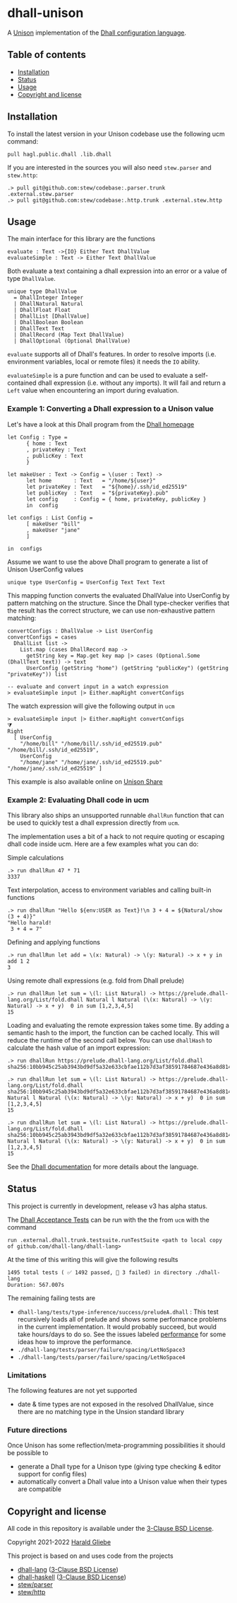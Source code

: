 # dhall-unison
A [Unison][unison] implementation of the [Dhall configuration language][dhall-lang].

## Table of contents

* [Installation](#installation)
* [Status](#status)
* [Usage](#usage)
* [Copyright and license](#copyright-and-license)

## Installation

To install the latest version in your Unison codebase use the following ucm command:
```
pull hagl.public.dhall .lib.dhall
```

If you are interested in the sources you will also need `stew.parser` and `stew.http`:
```
.> pull git@github.com:stew/codebase:.parser.trunk .external.stew.parser
.> pull git@github.com:stew/codebase:.http.trunk .external.stew.http
```

## Usage

The main interface for this library are the functions
```
evaluate : Text ->{IO} Either Text DhallValue
evaluateSimple : Text -> Either Text DhallValue
```


Both evaluate a text containing a dhall expression into an error or a value of type `DhallValue`.

```
unique type DhallValue
  = DhallInteger Integer
  | DhallNatural Natural
  | DhallFloat Float
  | DhallList [DhallValue]
  | DhallBoolean Boolean
  | DhallText Text
  | DhallRecord (Map Text DhallValue)
  | DhallOptional (Optional DhallValue)
```

`evaluate` supports all of Dhall's features. In order to resolve imports (i.e. environment variables, local or remote files) it needs the `IO` ability.

`evaluateSimple` is a pure function and can be used to evaluate a self-contained dhall expression (i.e. without any imports). It will fail and return a `Left` value when encountering an import during evaluation.


### Example 1: Converting a Dhall expression to a Unison value

Let's have a look at this Dhall program from the [Dhall homepage][dhall-lang]

```dhall
let Config : Type =
      { home : Text
      , privateKey : Text
      , publicKey : Text
      }

let makeUser : Text -> Config = \(user : Text) ->
      let home       : Text   = "/home/${user}"
      let privateKey : Text   = "${home}/.ssh/id_ed25519"
      let publicKey  : Text   = "${privateKey}.pub"
      let config     : Config = { home, privateKey, publicKey }
      in  config

let configs : List Config =
      [ makeUser "bill"
      , makeUser "jane"
      ]

in  configs
```

Assume we want to use the above Dhall program to generate a list of Unison UserConfig values
```unison
unique type UserConfig = UserConfig Text Text Text
```

This mapping function converts the evaluated DhallValue into UserConfig by pattern matching on the structure.
Since the Dhall type-checker verifies that the result has the correct structure, we can use non-exhaustive pattern matching:

```unison
convertConfigs : DhallValue -> List UserConfig
convertConfigs = cases
  DhallList list ->
    List.map (cases DhallRecord map ->
      getString key = Map.get key map |> cases (Optional.Some (DhallText text)) -> text
      UserConfig (getString "home") (getString "publicKey") (getString "privateKey")) list

-- evaluate and convert input in a watch expression
> evaluateSimple input |> Either.mapRight convertConfigs
```
The watch expression will give the following output in `ucm`
```ucm
> evaluateSimple input |> Either.mapRight convertConfigs
⧩
Right
  [ UserConfig
    "/home/bill" "/home/bill/.ssh/id_ed25519.pub" "/home/bill/.ssh/id_ed25519",
    UserConfig
    "/home/jane" "/home/jane/.ssh/id_ed25519.pub" "/home/jane/.ssh/id_ed25519" ]
```

This example is also available online on [Unison Share][unison-share-hagl-dhall]

### Example 2: Evaluating Dhall code in ucm

This library also ships an unsupported runnable `dhallRun` function that can be used to quickly test a dhall expression directly from `ucm`.

The implementation uses a bit of a hack to not require quoting or escaping dhall code inside ucm.
Here are a few examples what you can do:

Simple calculations
```
.> run dhallRun 47 * 71
3337
```

Text interpolation, access to environment variables and calling built-in functions
```
.> run dhallRun "Hello ${env:USER as Text}!\n 3 + 4 = ${Natural/show (3 + 4)}"
"Hello harald!
 3 + 4 = 7"
```

Defining and applying functions
```
.> run dhallRun let add = \(x: Natural) -> \(y: Natural) -> x + y in add 1 2
3
```

Using remote dhall expressions (e.g. fold from Dhall prelude)
```
.> run dhallRun let sum = \(l: List Natural) -> https://prelude.dhall-lang.org/List/fold.dhall Natural l Natural (\(x: Natural) -> \(y: Natural) -> x + y)  0 in sum [1,2,3,4,5]
15
```

Loading and evaluating the remote expression takes some time. By adding a semantic hash to the import, the function can be cached locally. This will reduce the runtime of the second call below. You can use `dhallHash` to calculate the hash value of an import expression:

```
.> run dhallRun https://prelude.dhall-lang.org/List/fold.dhall
sha256:10bb945c25ab3943bd9df5a32e633cbfae112b7d3af38591784687e436a8d814

.> run dhallRun let sum = \(l: List Natural) -> https://prelude.dhall-lang.org/List/fold.dhall sha256:10bb945c25ab3943bd9df5a32e633cbfae112b7d3af38591784687e436a8d814 Natural l Natural (\(x: Natural) -> \(y: Natural) -> x + y)  0 in sum [1,2,3,4,5]
15

.> run dhallRun let sum = \(l: List Natural) -> https://prelude.dhall-lang.org/List/fold.dhall sha256:10bb945c25ab3943bd9df5a32e633cbfae112b7d3af38591784687e436a8d814 Natural l Natural (\(x: Natural) -> \(y: Natural) -> x + y)  0 in sum [1,2,3,4,5]
15
```

See the [Dhall documentation](dhall-lang) for more details about the language.


## Status

This project is currently in development, release v3 has alpha status.

The [Dhall Acceptance Tests][dhall-tests] can be run with the the from `ucm` with the command

```ucm
run .external.dhall.trunk.testsuite.runTestSuite <path to local copy of github.com/dhall-lang/dhall-lang>
```
At the time of this writing this will give the following results
```
1495 total tests ( ✅ 1492 passed, 🚫 3 failed) in directory ./dhall-lang
Duration: 567.007s
```
The remaining failing tests are

* `dhall-lang/tests/type-inference/success/preludeA.dhall` : This test recursively loads all of prelude and shows some performance problems in the current implementation. It would probably succeed, but would take hours/days to do so. See the issues labeled [performance](https://github.com/hagl/dhall-unison/issues?q=is%3Aissue+label%3Aperformance+) for some ideas how to improve the performance.
* `./dhall-lang/tests/parser/failure/spacing/LetNoSpace3`
* `./dhall-lang/tests/parser/failure/spacing/LetNoSpace4`
### Limitations

The following features are not yet supported
* date & time types are not exposed in the resolved DhallValue, since there are no matching type in the Unsion standard library

### Future directions

Once Unison has some reflection/meta-programming possibilities it should be possible to
* generate a Dhall type for a Unison type (giving type checking & editor support for config files)
* automatically convert a Dhall value into a Unison value when their types are compatible

## Copyright and license

All code in this repository is available under the [3-Clause BSD License][license].

Copyright 2021-2022 [Harald Gliebe][hagl]

This project is based on and uses code from the projects
- [dhall-lang][dhall-lang-project] ([3-Clause BSD License][dhall-lang-license])
- [dhall-haskell][dhall-haskell] ([3-Clause BSD License][dhall-lang-license])
- [stew/parser][stew-parser]
- [stew/http][stew-http]

[license]: https://github.com/hagl/dhall-unison/blob/main/LICENSE
[unison]: https://www.unisonweb.org/
[dhall-lang]: https://dhall-lang.org/
[dhall-lang-project]: https://github.com/dhall-lang/dhall-lang
[dhall-lang-license]: https://github.com/dhall-lang/dhall-lang/blob/main/LICENSE
[dhall-haskell]: https://github.com/dhall-lang/dhall-haskell
[dhall-haskell-license]: https://github.com/dhall-lang/dhall-haskell/blob/main/LICENSE
[dhall-tests]: https://github.com/dhall-lang/dhall-lang/tree/master/tests
[stew-parser]: https://share.unison-lang.org/@stew/p/code/latest/namespaces/public/projects/uniparsec/main
[stew-http]: https://share.unison-lang.org/@stew/p/code/latest/namespaces/public/projects/httpclient/main
[hagl]: https://twitter.com/hagl
[unison-share-hagl-dhall]: https://share.unison-lang.org/latest/terms/hagl/dhall/README
